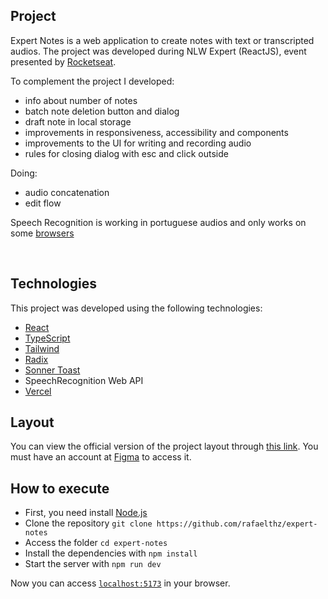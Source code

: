 ## Project

Expert Notes is a web application to create notes with text or transcripted audios. The project was developed during NLW Expert (ReactJS), event presented by [Rocketseat](https://rocketseat.com.br/).

To complement the project I developed:
- info about number of notes
- batch note deletion button and dialog
- draft note in local storage
- improvements in responsiveness, accessibility and components
- improvements to the UI for writing and recording audio
- rules for closing dialog with esc and click outside

Doing:
- audio concatenation
- edit flow

Speech Recognition is working in portuguese audios and only works on some [browsers](developer.mozilla.org/en-us/docs/web/api/speechrecognition)

<br>

## Technologies

This project was developed using the following technologies:

- [React](https://reactjs.org)
- [TypeScript](https://www.typescriptlang.org/)
- [Tailwind](https://tailwindui.com)
- [Radix](https://radix-ui.com)
- [Sonner Toast](https://sonner.emilkowal.ski/)
- SpeechRecognition Web API
- [Vercel](https://vercel.com)

## Layout

You can view the official version of the project layout through [this link](https://www.figma.com/community/file/1336456128647909148). You must have an account at [Figma](http://figma.com/) to access it.

## How to execute

- First, you need install [Node.js](https://nodejs.org/en/download/)
- Clone the repository `git clone https://github.com/rafaelthz/expert-notes`
- Access the folder `cd expert-notes`
- Install the dependencies with `npm install`
- Start the server with `npm run dev`

Now you can access [`localhost:5173`](localhost:5173) in your browser.
